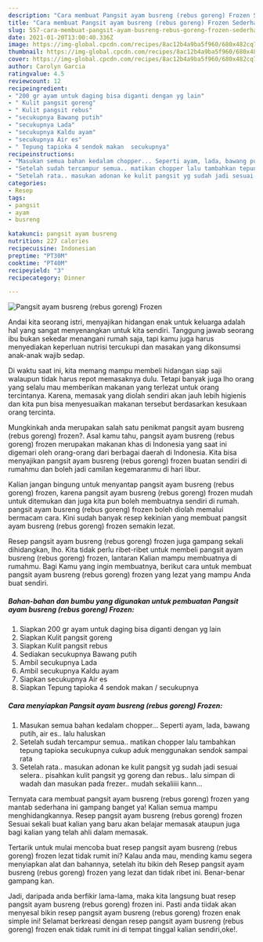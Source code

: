 ```yaml
---
description: "Cara membuat Pangsit ayam busreng (rebus goreng) Frozen Sederhana dan Mudah Dibuat"
title: "Cara membuat Pangsit ayam busreng (rebus goreng) Frozen Sederhana dan Mudah Dibuat"
slug: 557-cara-membuat-pangsit-ayam-busreng-rebus-goreng-frozen-sederhana-dan-mudah-dibuat
date: 2021-01-20T13:00:40.336Z
image: https://img-global.cpcdn.com/recipes/8ac12b4a9ba5f960/680x482cq70/pangsit-ayam-busreng-rebus-goreng-frozen-foto-resep-utama.jpg
thumbnail: https://img-global.cpcdn.com/recipes/8ac12b4a9ba5f960/680x482cq70/pangsit-ayam-busreng-rebus-goreng-frozen-foto-resep-utama.jpg
cover: https://img-global.cpcdn.com/recipes/8ac12b4a9ba5f960/680x482cq70/pangsit-ayam-busreng-rebus-goreng-frozen-foto-resep-utama.jpg
author: Carolyn Garcia
ratingvalue: 4.5
reviewcount: 12
recipeingredient:
- "200 gr ayam untuk daging bisa diganti dengan yg lain"
- " Kulit pangsit goreng"
- " Kulit pangsit rebus"
- "secukupnya Bawang putih"
- "secukupnya Lada"
- "secukupnya Kaldu ayam"
- "secukupnya Air es"
- " Tepung tapioka 4 sendok makan  secukupnya"
recipeinstructions:
- "Masukan semua bahan kedalam chopper... Seperti ayam, lada, bawang putih, air es.. lalu haluskan"
- "Setelah sudah tercampur semua.. matikan chopper lalu tambahkan tepung tapioka secukupnya cukup aduk menggunakan sendok sampai rata"
- "Setelah rata.. masukan adonan ke kulit pangsit yg sudah jadi sesuai selera.. pisahkan kulit pangsit yg goreng dan rebus.. lalu simpan di wadah dan masukan pada frezer.. mudah sekaliiii kann..."
categories:
- Resep
tags:
- pangsit
- ayam
- busreng

katakunci: pangsit ayam busreng 
nutrition: 227 calories
recipecuisine: Indonesian
preptime: "PT30M"
cooktime: "PT40M"
recipeyield: "3"
recipecategory: Dinner

---
```



![Pangsit ayam busreng (rebus goreng) Frozen](https://img-global.cpcdn.com/recipes/8ac12b4a9ba5f960/680x482cq70/pangsit-ayam-busreng-rebus-goreng-frozen-foto-resep-utama.jpg)

Andai kita seorang istri, menyajikan hidangan enak untuk keluarga adalah hal yang sangat menyenangkan untuk kita sendiri. Tanggung jawab seorang ibu bukan sekedar menangani rumah saja, tapi kamu juga harus menyediakan keperluan nutrisi tercukupi dan masakan yang dikonsumsi anak-anak wajib sedap.

Di waktu  saat ini, kita memang mampu membeli hidangan siap saji walaupun tidak harus repot memasaknya dulu. Tetapi banyak juga lho orang yang selalu mau memberikan makanan yang terlezat untuk orang tercintanya. Karena, memasak yang diolah sendiri akan jauh lebih higienis dan kita pun bisa menyesuaikan makanan tersebut berdasarkan kesukaan orang tercinta. 



Mungkinkah anda merupakan salah satu penikmat pangsit ayam busreng (rebus goreng) frozen?. Asal kamu tahu, pangsit ayam busreng (rebus goreng) frozen merupakan makanan khas di Indonesia yang saat ini digemari oleh orang-orang dari berbagai daerah di Indonesia. Kita bisa menyajikan pangsit ayam busreng (rebus goreng) frozen buatan sendiri di rumahmu dan boleh jadi camilan kegemaranmu di hari libur.

Kalian jangan bingung untuk menyantap pangsit ayam busreng (rebus goreng) frozen, karena pangsit ayam busreng (rebus goreng) frozen mudah untuk ditemukan dan juga kita pun boleh membuatnya sendiri di rumah. pangsit ayam busreng (rebus goreng) frozen boleh diolah memalui bermacam cara. Kini sudah banyak resep kekinian yang membuat pangsit ayam busreng (rebus goreng) frozen semakin lezat.

Resep pangsit ayam busreng (rebus goreng) frozen juga gampang sekali dihidangkan, lho. Kita tidak perlu ribet-ribet untuk membeli pangsit ayam busreng (rebus goreng) frozen, lantaran Kalian mampu membuatnya di rumahmu. Bagi Kamu yang ingin membuatnya, berikut cara untuk membuat pangsit ayam busreng (rebus goreng) frozen yang lezat yang mampu Anda buat sendiri.

<!--inarticleads1-->

##### Bahan-bahan dan bumbu yang digunakan untuk pembuatan Pangsit ayam busreng (rebus goreng) Frozen:

1. Siapkan 200 gr ayam untuk daging bisa diganti dengan yg lain
1. Siapkan  Kulit pangsit goreng
1. Siapkan  Kulit pangsit rebus
1. Sediakan secukupnya Bawang putih
1. Ambil secukupnya Lada
1. Ambil secukupnya Kaldu ayam
1. Siapkan secukupnya Air es
1. Siapkan  Tepung tapioka 4 sendok makan / secukupnya




<!--inarticleads2-->

##### Cara menyiapkan Pangsit ayam busreng (rebus goreng) Frozen:

1. Masukan semua bahan kedalam chopper... Seperti ayam, lada, bawang putih, air es.. lalu haluskan
1. Setelah sudah tercampur semua.. matikan chopper lalu tambahkan tepung tapioka secukupnya cukup aduk menggunakan sendok sampai rata
1. Setelah rata.. masukan adonan ke kulit pangsit yg sudah jadi sesuai selera.. pisahkan kulit pangsit yg goreng dan rebus.. lalu simpan di wadah dan masukan pada frezer.. mudah sekaliiii kann...




Ternyata cara membuat pangsit ayam busreng (rebus goreng) frozen yang mantab sederhana ini gampang banget ya! Kalian semua mampu menghidangkannya. Resep pangsit ayam busreng (rebus goreng) frozen Sesuai sekali buat kalian yang baru akan belajar memasak ataupun juga bagi kalian yang telah ahli dalam memasak.

Tertarik untuk mulai mencoba buat resep pangsit ayam busreng (rebus goreng) frozen lezat tidak rumit ini? Kalau anda mau, mending kamu segera menyiapkan alat dan bahannya, setelah itu bikin deh Resep pangsit ayam busreng (rebus goreng) frozen yang lezat dan tidak ribet ini. Benar-benar gampang kan. 

Jadi, daripada anda berfikir lama-lama, maka kita langsung buat resep pangsit ayam busreng (rebus goreng) frozen ini. Pasti anda tiidak akan menyesal bikin resep pangsit ayam busreng (rebus goreng) frozen enak simple ini! Selamat berkreasi dengan resep pangsit ayam busreng (rebus goreng) frozen enak tidak rumit ini di tempat tinggal kalian sendiri,oke!.

